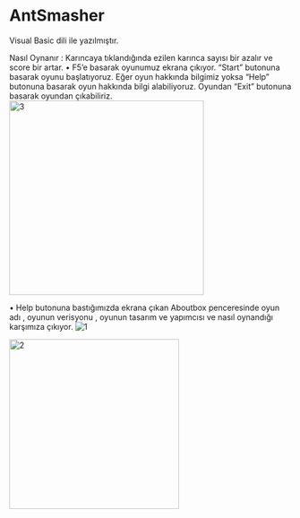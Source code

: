 # AntSmasher
Visual Basic dili ile yazılmıştır.

Nasıl Oynanır :  Karıncaya tıklandığında  ezilen karınca sayısı bir azalır  ve score bir artar.
•	F5’e basarak oyunumuz ekrana çıkıyor. “Start” butonuna basarak oyunu başlatıyoruz.  Eğer oyun hakkında bilgimiz yoksa 
“Help” butonuna basarak oyun hakkında bilgi alabiliyoruz. Oyundan “Exit” butonuna basarak oyundan çıkabiliriz.
<img width="347" alt="3" src="https://user-images.githubusercontent.com/58169359/86536652-f4b32b80-bef1-11ea-89ec-e55b72d7b264.png">


•	Help butonuna bastığımızda ekrana çıkan Aboutbox penceresinde oyun adı , oyunun verisyonu ,
oyunun tasarım ve yapımcısı ve nasıl oynandığı karşımıza çıkıyor.
![1](https://user-images.githubusercontent.com/58169359/86536537-25469580-bef1-11ea-878b-8a0e74575dcd.jpg)


<img width="303" alt="2" src="https://user-images.githubusercontent.com/58169359/86536575-68086d80-bef1-11ea-9709-5e67364716f7.png">



